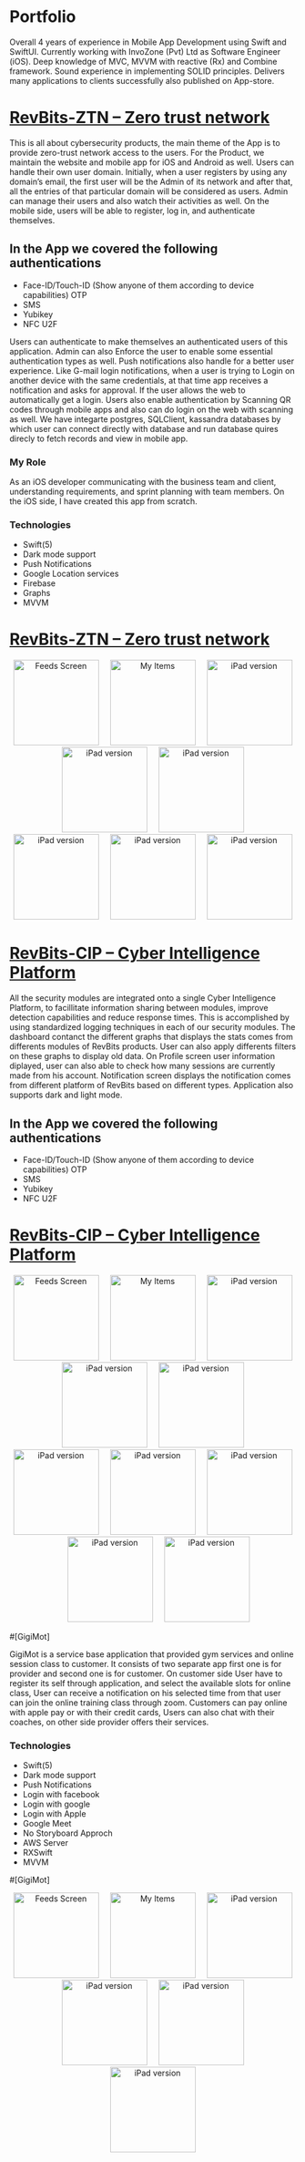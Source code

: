 # Portfolio
Overall 4 years of experience in Mobile App Development using Swift and SwiftUI. Currently working with InvoZone (Pvt) Ltd as Software Engineer (iOS). Deep knowledge of MVC, MVVM with reactive (Rx) and Combine framework. Sound experience in implementing SOLID principles. Delivers many applications to clients successfully also published on App-store.

# [RevBits-ZTN – Zero trust network](https://apps.apple.com/pk/app/revbits-ztn/id1568695445)

This is all about cybersecurity products, the main theme of the App is to provide zero-trust network access to the users. For the Product, we maintain the website and mobile app for iOS and Android as well. Users can handle their own user domain. Initially, when a user registers by using any domain’s email, the first user will be the Admin of its network and after that, all the entries of that particular domain will be considered as users.
Admin can manage their users and also watch their activities as well.
On the mobile side, users will be able to register, log in, and authenticate themselves.

## In the App we covered the following authentications ##
* Face-ID/Touch-ID (Show anyone of them according to device capabilities) OTP
* SMS
* Yubikey
* NFC U2F


Users can authenticate to make themselves an authenticated users of this application. Admin can also Enforce the user to enable some essential authentication types as well.
Push notifications also handle for a better user experience. Like G-mail login notifications, when a user is trying to Login on another device with the same credentials, at that time app receives a notification and asks for approval. If the user allows the web to automatically get a login.
Users also enable authentication by Scanning QR codes through mobile apps and also can do login on the web with scanning as well.
We have integarte postgres, SQLClient, kassandra databases by which user can connect directly with database and run database quires direcly to fetch records and view in mobile app.

### My Role ###
As an iOS developer communicating with the business team and client, understanding requirements, and sprint planning with team members. On the iOS side, I have created this app from scratch.

### Technologies ###
* Swift(5)
* Dark mode support
* Push Notifications
* Google Location services
* Firebase
* Graphs
* MVVM

# [RevBits-ZTN – Zero trust network](https://apps.apple.com/pk/app/revbits-ztn/id1568695445)


<p align="center">
<img src="https://github.com/arslanraza90/Portfolio/blob/main/Docs/image1.png" width="150"  title="Feeds Screen">&nbsp;&nbsp;&nbsp;&nbsp;&nbsp;<img src="https://github.com/arslanraza90/Portfolio/blob/main/Docs/image2.png" width="150" title="My Items">&nbsp;&nbsp;&nbsp;&nbsp;&nbsp;<img src="https://github.com/arslanraza90/Portfolio/blob/main/Docs/image3.png" width="150" title="iPad version">&nbsp;&nbsp;&nbsp;&nbsp;&nbsp;<img src="https://github.com/arslanraza90/Portfolio/blob/main/Docs/image4.png" width="150" title="iPad version">&nbsp;&nbsp;&nbsp;&nbsp;&nbsp;<img src="https://github.com/arslanraza90/Portfolio/blob/main/Docs/image5.png" width="150" title="iPad version">&nbsp;&nbsp;&nbsp;&nbsp;&nbsp;<img src="https://github.com/arslanraza90/Portfolio/blob/main/Docs/image6.png" width="150" title="iPad version">&nbsp;&nbsp;&nbsp;&nbsp;&nbsp;<img src="https://github.com/arslanraza90/Portfolio/blob/main/Docs/image7.png" width="150" title="iPad version">&nbsp;&nbsp;&nbsp;&nbsp;&nbsp;<img src="https://github.com/arslanraza90/Portfolio/blob/main/Docs/image8.png" width="150" title="iPad version">
</p>

# [RevBits-CIP – Cyber Intelligence Platform](https://apps.apple.com/us/app/revbits-cip/id1580081596?platform=iphone)


All the security modules are integrated onto a single Cyber Intelligence Platform, to facillitate information sharing between modules, improve detection capabilities and reduce response times. This is accomplished by using standardized logging techniques in each of our security modules.
The dashboard contanct the different graphs that displays the stats comes from differents modules of RevBits products. User can also apply differents filters on these graphs to display old data.
On Profile screen user information diplayed, user can also able to check how many sessions are currently made from his account.
Notification screen displays the notification comes from different platform of RevBits based on different types.
Application also supports dark and light mode.

## In the App we covered the following authentications ##
* Face-ID/Touch-ID (Show anyone of them according to device capabilities) OTP
* SMS
* Yubikey
* NFC U2F

# [RevBits-CIP – Cyber Intelligence Platform](https://apps.apple.com/us/app/revbits-cip/id1580081596?platform=iphone)

<p align="center">
<img src="https://github.com/arslanraza90/Portfolio/blob/main/Docs/image16.png" width="150"  title="Feeds Screen">&nbsp;&nbsp;&nbsp;&nbsp;&nbsp;<img src="https://github.com/arslanraza90/Portfolio/blob/main/Docs/image12.png" width="150" title="My Items">&nbsp;&nbsp;&nbsp;&nbsp;&nbsp;<img src="https://github.com/arslanraza90/Portfolio/blob/main/Docs/image10.png" width="150" title="iPad version">&nbsp;&nbsp;&nbsp;&nbsp;&nbsp;<img src="https://github.com/arslanraza90/Portfolio/blob/main/Docs/image11.png" width="150" title="iPad version">&nbsp;&nbsp;&nbsp;&nbsp;&nbsp;<img src="https://github.com/arslanraza90/Portfolio/blob/main/Docs/image9.png" width="150" title="iPad version">&nbsp;&nbsp;&nbsp;&nbsp;&nbsp;<img src="https://github.com/arslanraza90/Portfolio/blob/main/Docs/image15.png" width="150" title="iPad version">&nbsp;&nbsp;&nbsp;&nbsp;&nbsp;<img src="https://github.com/arslanraza90/Portfolio/blob/main/Docs/image14.png" width="150" title="iPad version">&nbsp;&nbsp;&nbsp;&nbsp;&nbsp;<img src="https://github.com/arslanraza90/Portfolio/blob/main/Docs/image13.png" width="150" title="iPad version">&nbsp;&nbsp;&nbsp;&nbsp;&nbsp;<img src="https://github.com/arslanraza90/Portfolio/blob/main/Docs/image18.png" width="150" title="iPad version">&nbsp;&nbsp;&nbsp;&nbsp;&nbsp;<img src="https://github.com/arslanraza90/Portfolio/blob/main/Docs/image17.png" width="150" title="iPad version">
</p>

#[GigiMot]

GigiMot is a service base application that provided gym services and online session class to customer. It consists of two separate app first one is for provider and second one is for customer. On customer side User have to register its self through application, and select the available slots for online class, User can receive a notification on his selected time from that user can join the online training class through zoom. Customers can pay online with apple pay or with their credit cards, Users can also chat with their coaches, on other side provider offers their services.

### Technologies ###
* Swift(5)
* Dark mode support
* Push Notifications
* Login with facebook
* Login with google
* Login with Apple
* Google Meet
* No Storyboard Approch
* AWS Server
* RXSwift
* MVVM

#[GigiMot]

<p align="center">
<img src="https://github.com/arslanraza90/Portfolio/blob/main/Docs/image19.png" width="150"  title="Feeds Screen">&nbsp;&nbsp;&nbsp;&nbsp;&nbsp;<img src="https://github.com/arslanraza90/Portfolio/blob/main/Docs/image20.png" width="150" title="My Items">&nbsp;&nbsp;&nbsp;&nbsp;&nbsp;<img src="https://github.com/arslanraza90/Portfolio/blob/main/Docs/image21.png" width="150" title="iPad version">&nbsp;&nbsp;&nbsp;&nbsp;&nbsp;<img src="https://github.com/arslanraza90/Portfolio/blob/main/Docs/image22.png" width="150" title="iPad version">&nbsp;&nbsp;&nbsp;&nbsp;&nbsp;<img src="https://github.com/arslanraza90/Portfolio/blob/main/Docs/image23.png" width="150" title="iPad version">&nbsp;&nbsp;&nbsp;&nbsp;&nbsp;<img src="https://github.com/arslanraza90/Portfolio/blob/main/Docs/image24.png" width="150" title="iPad version">
</p>


